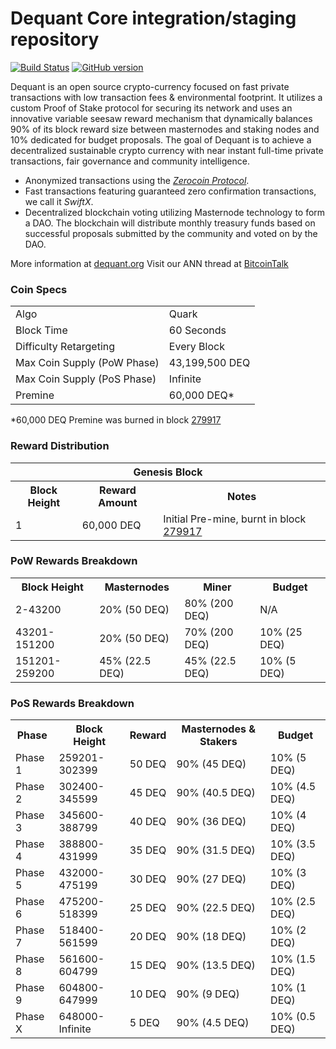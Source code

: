 Dequant Core integration/staging repository
=====================================

[![Build Status](https://travis-ci.org/Dequant-Project/Dequant.svg?branch=master)](https://travis-ci.org/Dequant-Project/Dequant) [![GitHub version](https://badge.fury.io/gh/Dequant-Project%2FDequant.svg)](https://badge.fury.io/gh/Dequant-Project%2FDequant)

Dequant is an open source crypto-currency focused on fast private transactions with low transaction fees & environmental footprint.  It utilizes a custom Proof of Stake protocol for securing its network and uses an innovative variable seesaw reward mechanism that dynamically balances 90% of its block reward size between masternodes and staking nodes and 10% dedicated for budget proposals. The goal of Dequant is to achieve a decentralized sustainable crypto currency with near instant full-time private transactions, fair governance and community intelligence.
- Anonymized transactions using the [_Zerocoin Protocol_](http://www.dequant.org/zdeq).
- Fast transactions featuring guaranteed zero confirmation transactions, we call it _SwiftX_.
- Decentralized blockchain voting utilizing Masternode technology to form a DAO. The blockchain will distribute monthly treasury funds based on successful proposals submitted by the community and voted on by the DAO.

More information at [dequant.org](http://www.dequant.org) Visit our ANN thread at [BitcoinTalk](http://www.bitcointalk.org/index.php?topic=1262920)

### Coin Specs
<table>
<tr><td>Algo</td><td>Quark</td></tr>
<tr><td>Block Time</td><td>60 Seconds</td></tr>
<tr><td>Difficulty Retargeting</td><td>Every Block</td></tr>
<tr><td>Max Coin Supply (PoW Phase)</td><td>43,199,500 DEQ</td></tr>
<tr><td>Max Coin Supply (PoS Phase)</td><td>Infinite</td></tr>
<tr><td>Premine</td><td>60,000 DEQ*</td></tr>
</table>

*60,000 DEQ Premine was burned in block [279917](http://www.presstab.pw/phpexplorer/Dequant/block.php?blockhash=206d9cfe859798a0b0898ab00d7300be94de0f5469bb446cecb41c3e173a57e0)

### Reward Distribution

<table>
<th colspan=4>Genesis Block</th>
<tr><th>Block Height</th><th>Reward Amount</th><th>Notes</th></tr>
<tr><td>1</td><td>60,000 DEQ</td><td>Initial Pre-mine, burnt in block <a href="http://www.presstab.pw/phpexplorer/Dequant/block.php?blockhash=206d9cfe859798a0b0898ab00d7300be94de0f5469bb446cecb41c3e173a57e0">279917</a></td></tr>
</table>

### PoW Rewards Breakdown

<table>
<th>Block Height</th><th>Masternodes</th><th>Miner</th><th>Budget</th>
<tr><td>2-43200</td><td>20% (50 DEQ)</td><td>80% (200 DEQ)</td><td>N/A</td></tr>
<tr><td>43201-151200</td><td>20% (50 DEQ)</td><td>70% (200 DEQ)</td><td>10% (25 DEQ)</td></tr>
<tr><td>151201-259200</td><td>45% (22.5 DEQ)</td><td>45% (22.5 DEQ)</td><td>10% (5 DEQ)</td></tr>
</table>

### PoS Rewards Breakdown

<table>
<th>Phase</th><th>Block Height</th><th>Reward</th><th>Masternodes & Stakers</th><th>Budget</th>
<tr><td>Phase 1</td><td>259201-302399</td><td>50 DEQ</td><td>90% (45 DEQ)</td><td>10% (5 DEQ)</td></tr>
<tr><td>Phase 2</td><td>302400-345599</td><td>45 DEQ</td><td>90% (40.5 DEQ)</td><td>10% (4.5 DEQ)</td></tr>
<tr><td>Phase 3</td><td>345600-388799</td><td>40 DEQ</td><td>90% (36 DEQ)</td><td>10% (4 DEQ)</td></tr>
<tr><td>Phase 4</td><td>388800-431999</td><td>35 DEQ</td><td>90% (31.5 DEQ)</td><td>10% (3.5 DEQ)</td></tr>
<tr><td>Phase 5</td><td>432000-475199</td><td>30 DEQ</td><td>90% (27 DEQ)</td><td>10% (3 DEQ)</td></tr>
<tr><td>Phase 6</td><td>475200-518399</td><td>25 DEQ</td><td>90% (22.5 DEQ)</td><td>10% (2.5 DEQ)</td></tr>
<tr><td>Phase 7</td><td>518400-561599</td><td>20 DEQ</td><td>90% (18 DEQ)</td><td>10% (2 DEQ)</td></tr>
<tr><td>Phase 8</td><td>561600-604799</td><td>15 DEQ</td><td>90% (13.5 DEQ)</td><td>10% (1.5 DEQ)</td></tr>
<tr><td>Phase 9</td><td>604800-647999</td><td>10 DEQ</td><td>90% (9 DEQ)</td><td>10% (1 DEQ)</td></tr>
<tr><td>Phase X</td><td>648000-Infinite</td><td>5 DEQ</td><td>90% (4.5 DEQ)</td><td>10% (0.5 DEQ)</td></tr>
</table>
